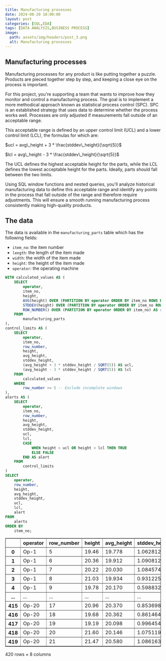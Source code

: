 ```yaml
---
title: Manufacturing processes
date: 2024-08-20 18:00:00
layout: post
categories: [SQL,EDA]
tags: [DATA ANALYSIS,BUSINESS PROCESS]
image:
  path: assets/img/headers/post_3.png
  alt: Manufacturing processes
---
```



## Manufacturing processes

Manufacturing processes for any product is like putting together a puzzle. Products are pieced together step by step, and keeping a close eye on the process is important.

For this project, you're supporting a team that wants to improve how they monitor and control a manufacturing process. The goal is to implement a more methodical approach known as statistical process control (SPC). SPC is an established strategy that uses data to determine whether the process works well. Processes are only adjusted if measurements fall outside of an acceptable range. 

This acceptable range is defined by an upper control limit (UCL) and a lower control limit (LCL), the formulas for which are:

$ucl = avg\_height + 3 * \frac{stddev\_height}{\sqrt{5}}$

$lcl = avg\_height - 3 * \frac{stddev\_height}{\sqrt{5}}$

The UCL defines the highest acceptable height for the parts, while the LCL defines the lowest acceptable height for the parts. Ideally, parts should fall between the two limits.

Using SQL window functions and nested queries, you'll analyze historical manufacturing data to define this acceptable range and identify any points in the process that fall outside of the range and therefore require adjustments. This will ensure a smooth running manufacturing process consistently making high-quality products.

## The data
The data is available in the `manufacturing_parts` table which has the following fields:
- `item_no`: the item number
- `length`: the length of the item made
- `width`: the width of the item made
- `height`: the height of the item made
- `operator`: the operating machine


```SQL
WITH calculated_values AS (
    SELECT
        operator,
        item_no,
        height,
        AVG(height) OVER (PARTITION BY operator ORDER BY item_no ROWS BETWEEN 4 PRECEDING AND CURRENT ROW) AS avg_height,
        STDDEV(height) OVER (PARTITION BY operator ORDER BY item_no ROWS BETWEEN 4 PRECEDING AND CURRENT ROW) AS stddev_height,
        ROW_NUMBER() OVER (PARTITION BY operator ORDER BY item_no) AS row_number
    FROM
        manufacturing_parts
),
control_limits AS (
    SELECT
        operator,
        item_no,
        row_number,
        height,
        avg_height,
        stddev_height,
        (avg_height + 3 * stddev_height / SQRT(5)) AS ucl,
        (avg_height - 3 * stddev_height / SQRT(5)) AS lcl
    FROM
        calculated_values
    WHERE
        row_number >= 5 -- Exclude incomplete windows
),
alerts AS (
    SELECT
        operator,
        item_no,
        row_number,
        height,
        avg_height,
        stddev_height,
        ucl,
        lcl,
        CASE
            WHEN height > ucl OR height < lcl THEN TRUE
            ELSE FALSE
        END AS alert
    FROM
        control_limits
)
SELECT
    operator,
    row_number,
    height,
    avg_height,
    stddev_height,
    ucl,
    lcl,
    alert
FROM
    alerts
ORDER BY
    item_no;
```




<div>
<style scoped>
    .dataframe tbody tr th:only-of-type {
        vertical-align: middle;
    }

    .dataframe tbody tr th {
        vertical-align: top;
    }

    .dataframe thead th {
        text-align: right;
    }
</style>
<table border="1" class="dataframe">
  <thead>
    <tr style="text-align: right;">
      <th></th>
      <th>operator</th>
      <th>row_number</th>
      <th>height</th>
      <th>avg_height</th>
      <th>stddev_height</th>
      <th>ucl</th>
      <th>lcl</th>
      <th>alert</th>
    </tr>
  </thead>
  <tbody>
    <tr>
      <th>0</th>
      <td>Op-1</td>
      <td>5</td>
      <td>19.46</td>
      <td>19.778</td>
      <td>1.062812</td>
      <td>21.203912</td>
      <td>18.352088</td>
      <td>False</td>
    </tr>
    <tr>
      <th>1</th>
      <td>Op-1</td>
      <td>6</td>
      <td>20.36</td>
      <td>19.912</td>
      <td>1.090812</td>
      <td>21.375477</td>
      <td>18.448523</td>
      <td>False</td>
    </tr>
    <tr>
      <th>2</th>
      <td>Op-1</td>
      <td>7</td>
      <td>20.22</td>
      <td>20.030</td>
      <td>1.084574</td>
      <td>21.485108</td>
      <td>18.574892</td>
      <td>False</td>
    </tr>
    <tr>
      <th>3</th>
      <td>Op-1</td>
      <td>8</td>
      <td>21.03</td>
      <td>19.934</td>
      <td>0.931225</td>
      <td>21.183369</td>
      <td>18.684631</td>
      <td>False</td>
    </tr>
    <tr>
      <th>4</th>
      <td>Op-1</td>
      <td>9</td>
      <td>19.78</td>
      <td>20.170</td>
      <td>0.598832</td>
      <td>20.973418</td>
      <td>19.366582</td>
      <td>False</td>
    </tr>
    <tr>
      <th>...</th>
      <td>...</td>
      <td>...</td>
      <td>...</td>
      <td>...</td>
      <td>...</td>
      <td>...</td>
      <td>...</td>
      <td>...</td>
    </tr>
    <tr>
      <th>415</th>
      <td>Op-20</td>
      <td>17</td>
      <td>20.96</td>
      <td>20.370</td>
      <td>0.853698</td>
      <td>21.515356</td>
      <td>19.224644</td>
      <td>False</td>
    </tr>
    <tr>
      <th>416</th>
      <td>Op-20</td>
      <td>18</td>
      <td>19.68</td>
      <td>20.362</td>
      <td>0.861464</td>
      <td>21.517775</td>
      <td>19.206225</td>
      <td>False</td>
    </tr>
    <tr>
      <th>417</th>
      <td>Op-20</td>
      <td>19</td>
      <td>19.19</td>
      <td>20.098</td>
      <td>0.996454</td>
      <td>21.434883</td>
      <td>18.761117</td>
      <td>False</td>
    </tr>
    <tr>
      <th>418</th>
      <td>Op-20</td>
      <td>20</td>
      <td>21.60</td>
      <td>20.146</td>
      <td>1.075119</td>
      <td>21.588423</td>
      <td>18.703577</td>
      <td>True</td>
    </tr>
    <tr>
      <th>419</th>
      <td>Op-20</td>
      <td>21</td>
      <td>21.47</td>
      <td>20.580</td>
      <td>1.086163</td>
      <td>22.037241</td>
      <td>19.122759</td>
      <td>False</td>
    </tr>
  </tbody>
</table>
<p>420 rows × 8 columns</p>
</div>
